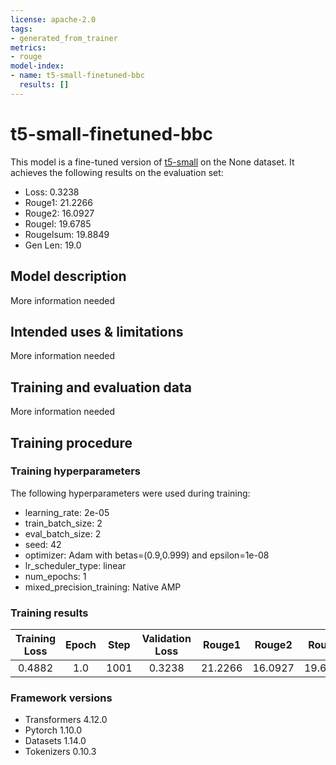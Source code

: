 ```yaml
---
license: apache-2.0
tags:
- generated_from_trainer
metrics:
- rouge
model-index:
- name: t5-small-finetuned-bbc
  results: []
---
```


<!-- This model card has been generated automatically according to the information the Trainer had access to. You
should probably proofread and complete it, then remove this comment. -->

# t5-small-finetuned-bbc

This model is a fine-tuned version of [t5-small](https://huggingface.co/t5-small) on the None dataset.
It achieves the following results on the evaluation set:
- Loss: 0.3238
- Rouge1: 21.2266
- Rouge2: 16.0927
- Rougel: 19.6785
- Rougelsum: 19.8849
- Gen Len: 19.0

## Model description

More information needed

## Intended uses & limitations

More information needed

## Training and evaluation data

More information needed

## Training procedure

### Training hyperparameters

The following hyperparameters were used during training:
- learning_rate: 2e-05
- train_batch_size: 2
- eval_batch_size: 2
- seed: 42
- optimizer: Adam with betas=(0.9,0.999) and epsilon=1e-08
- lr_scheduler_type: linear
- num_epochs: 1
- mixed_precision_training: Native AMP

### Training results

| Training Loss | Epoch | Step | Validation Loss | Rouge1  | Rouge2  | Rougel  | Rougelsum | Gen Len |
|:-------------:|:-----:|:----:|:---------------:|:-------:|:-------:|:-------:|:---------:|:-------:|
| 0.4882        | 1.0   | 1001 | 0.3238          | 21.2266 | 16.0927 | 19.6785 | 19.8849   | 19.0    |


### Framework versions

- Transformers 4.12.0
- Pytorch 1.10.0
- Datasets 1.14.0
- Tokenizers 0.10.3
